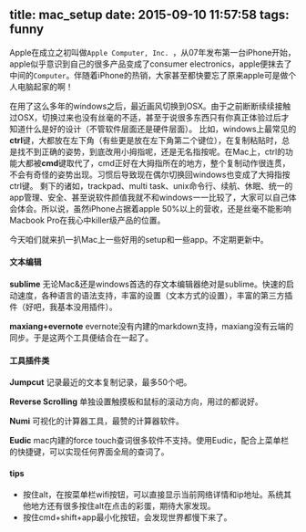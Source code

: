 title: mac_setup
date: 2015-09-10 11:57:58
tags: funny
---

Apple在成立之初叫做`Apple Computer, Inc. `，从07年发布第一台iPhone开始，apple似乎意识到自己的很多产品变成了consumer electronics，apple便抹去了中间的`Computer`。伴随着iPhone的热销，大家甚至都快要忘了原来apple可是做个人电脑起家的啊！

在用了这么多年的windows之后，最近画风切换到OSX。由于之前断断续续接触过OSX，切换过来也没有丝毫的不适，甚至于说很多东西只有你真正体验过后才知道什么是好的设计（不管软件层面还是硬件层面）。
比如，windows上最常见的**ctrl**键，大都放在左下角（有些更是放在左下角第二个键位），在复制粘贴时，总是找不到正确的姿势，到底改用小拇指呢，还是无名指按呢。在Mac上，ctrl的功能大都被**cmd**键取代了，cmd正好在大拇指所在的地方，整个复制动作很连贯，不会有奇怪的姿势出现。习惯后导致现在偶尔切换回windows也变成了大拇指按ctrl键。
剩下的诸如，trackpad、multi task、unix命令行、续航、休眠、统一的app管理、安全、甚至说软件颜值我就不和windows一一比较了，大家可以自己体会体会。所以说，虽然iPhone占据着apple 50%以上的营收，还是丝毫不能影响Macbook Pro在我心中killer级产品的位置。

今天咱们就来扒一扒Mac上一些好用的setup和一些app。不定期更新中。

#### 文本编辑
**sublime**
无论Mac&还是windows首选的存文本编辑器绝对是sublime。快速的启动速度，各种语言的语法支持，丰富的设置（文本方式的设置），丰富的第三方插件（好吧，我基本没用插件）。

**maxiang+evernote**
evernote没有内建的markdown支持，maxiang没有云端的同步。于是这两个工具便结合在一起了。

#### 工具插件类
**Jumpcut**
记录最近的文本复制记录，最多50个吧。

**Reverse Scrolling**
单独设置触摸板和鼠标的滚动方向，用过的都说好。

**Numi**
可视化的计算器工具，最赞的计算器软件。

**Eudic**
mac内建的force touch查词很多软件不支持。使用Eudic，配合上菜单栏的快捷键，可以实现任何界面全局的查词了。

#### tips
* 按住alt，在按菜单栏wifi按钮，可以直接显示当前网络详情和ip地址。系统其他地方还有很多按住alt在点击的彩蛋，期待大家发现。
* 按住cmd+shift+app最小化按钮，会发现世界都慢下来了。




